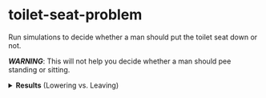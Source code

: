 # toilet-seat-problem
Run simulations to decide whether a man should put the toilet seat down or not.

***WARNING***: This will not help you decide whether a man should pee standing or sitting.

<details>
  <summary><b>Results</b> (Lowering vs. Leaving)</summary>

  I simulated 10k days with the following settings:
  
  ```csharp
  var visitors = new List<ToiletCustomerSettings>()
{
	new ToiletCustomerSettings()
	{
		Name = "Susan",
		PeeStrategy = new SitAndLeavePeeStrategy(),
		PooStrategy = new PooAndLeaveStrategy(),
		MinDailyPeeTimes = 5,
		MaxDailyPeeTimes = 9,
		MinDailyPooTimes = 0,
		MaxDailyPooTimes = 2,
	},
	new ToiletCustomerSettings()
	{
		Name = "Steve",
		PeeStrategy = new StandAndLeavePeeStrategy(),
		PooStrategy = new PooAndLeaveStrategy(),
		MinDailyPeeTimes = 4,
		MaxDailyPeeTimes = 7,
		MinDailyPooTimes = 0,
		MaxDailyPooTimes = 2,
	},
};

var simulationSettings = new SimulationSettings
{
	Visitors = visitors,
	DaysToSimulate = 10000,
	RandomWeightCalculationStrategy = new VisitsLeftPow3Strategy(),
	InitialToiletSeatState = ToiletSeatState.Random,
	RandomSeedInstance = default,
};
  ```
Everybody just leaves the toilet seat as it is at the end of every visit. And that gives us around **7.75** toilet seat actions per day.

If I change Steve's pee strategy to "always lower the seat":
```csharp
visitors[1].PeeStrategy = new StandAndLowerPeeStrategy();
```
that will give us around **11.2** toilet seat actions per day.

*Changing Steve's strategy to "sit and leave" will drop actions to zero, but it's a different story.*
</details>
